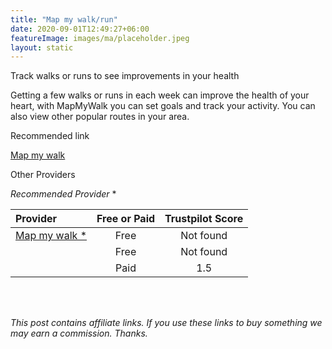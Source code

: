 ```yaml
---
title: "Map my walk/run"
date: 2020-09-01T12:49:27+06:00
featureImage: images/ma/placeholder.jpeg
layout: static
---
```


Track walks or runs to see improvements in your health

Getting a few walks or runs in each week can improve the health of your heart, with MapMyWalk you can set goals and track your activity. You can also view other popular routes in your area.



Recommended link

[Map my walk](https://www.mapmywalk.com/)

Other Providers

[]()

[]()

*Recommended Provider* *

| Provider      | Free or Paid  |  Trustpilot Score  |
| :-----------          | :--------------:      |  :--------------:         |
| [Map my walk *](https://www.mapmywalk.com/) |  Free | Not found | 
| []() | Free | Not found | 
| []() | Paid | 1.5 |  

<br/><br/>

*This post contains affiliate links. If you use these links to buy something we may
earn a commission. Thanks.*







